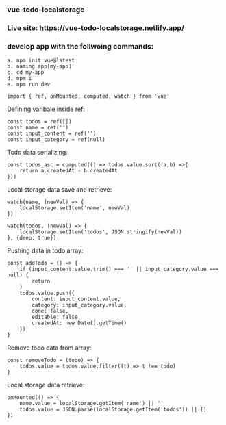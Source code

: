 
### vue-todo-localstorage
### Live site: https://vue-todo-localstorage.netlify.app/
### develop app with the follwoing commands:
```
a. npm init vue@latest
b. naming app[my-app]
c. cd my-app
d. npm i
e. npm run dev
```
```
import { ref, onMounted, computed, watch } from 'vue'
```
Defining varibale inside ref:
```
const todos = ref([])
const name = ref('')
const input_content = ref('')
const input_category = ref(null)
```
Todo data serializing:
```
const todos_asc = computed(() => todos.value.sort((a,b) =>{
	return a.createdAt - b.createdAt
}))
```
Local storage data save and retrieve:
```
watch(name, (newVal) => {
	localStorage.setItem('name', newVal)
})

watch(todos, (newVal) => {
	localStorage.setItem('todos', JSON.stringify(newVal))
}, {deep: true})
```
Pushing data in todo array:
```
const addTodo = () => {
	if (input_content.value.trim() === '' || input_category.value === null) {
		return
	}
	todos.value.push({
		content: input_content.value,
		category: input_category.value,
		done: false,
		editable: false,
		createdAt: new Date().getTime()
	})
}
```
Remove todo data from array:
```
const removeTodo = (todo) => {
	todos.value = todos.value.filter((t) => t !== todo)
}
```
Local storage data retrieve:
```
onMounted(() => {
	name.value = localStorage.getItem('name') || ''
	todos.value = JSON.parse(localStorage.getItem('todos')) || []
})
```

